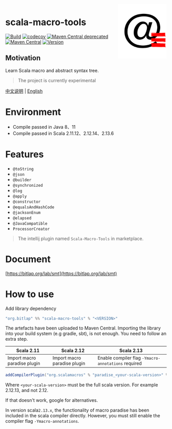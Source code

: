 <img align="right" width="30%" height="30%" src="img.png" alt="https://org.bitlap"/>

# scala-macro-tools

[![Build](https://github.com/bitlap/scala-macro-tools/actions/workflows/ScalaCI.yml/badge.svg)](https://github.com/bitlap/scala-macro-tools/actions/workflows/ScalaCI.yml)
[![codecov](https://codecov.io/gh/bitlap/scala-macro-tools/branch/master/graph/badge.svg?token=IA596YRTOT)](https://codecov.io/gh/bitlap/scala-macro-tools)
[![Maven Central deprecated](https://img.shields.io/maven-central/v/io.github.jxnu-liguobin/scala-macro-tools_2.13.svg?label=Maven%20Central%20deprecated)](https://search.maven.org/search?q=g:%22io.github.jxnu-liguobin%22%20AND%20a:%22scala-macro-tools_2.13%22)
[![Maven Central](https://img.shields.io/maven-central/v/org.bitlap/scala-macro-tools_2.13.svg?label=Maven%20Central)](https://search.maven.org/search?q=g:%22org.bitlap%22%20AND%20a:%22scala-macro-tools_2.13%22)
[![Version](https://img.shields.io/jetbrains/plugin/v/17202-scala-macro-tools)](https://plugins.jetbrains.com/plugin/17202-scala-macro-tools)

Motivation
--

Learn Scala macro and abstract syntax tree.

> The project is currently experimental

[中文说明](./README_CN.md) | [English](./README.md)

# Environment

- Compile passed in Java 8、11
- Compile passed in Scala 2.11.12、2.12.14、2.13.6

# Features

- `@toString`
- `@json`
- `@builder`
- `@synchronized`
- `@log`
- `@apply`
- `@constructor`
- `@equalsAndHashCode`
- `@jacksonEnum`
- `@elapsed`
- `@JavaCompatible`
- `ProcessorCreator`

> The intellij plugin named `Scala-Macro-Tools` in marketplace.

# Document

[https://bitlap.org/lab/smt](https://bitlap.org/lab/smt)

# How to use

Add library dependency

```scala
"org.bitlap" %% "scala-macro-tools" % "<VERSION>"
```

The artefacts have been uploaded to Maven Central. Importing the library into your build system (e.g gradle, sbt), is not enough. You need to follow an extra step.

| Scala 2.11                   | Scala 2.12                   | Scala 2.13                                          |
| ---------------------------- | ---------------------------- | --------------------------------------------------- |
| Import macro paradise plugin | Import macro paradise plugin | Enable compiler flag `-Ymacro-annotations` required |

```scala
addCompilerPlugin("org.scalamacros" % "paradise_<your-scala-version>" % "<plugin-version>")
```

Where `<your-scala-version>` must be the full scala version. For example 2.12.13, and not 2.12.

If that doesn't work, google for alternatives.

In version scala`2.13.x`, the functionality of macro paradise has been included in the scala compiler directly. However,
you must still enable the compiler flag `-Ymacro-annotations`.
